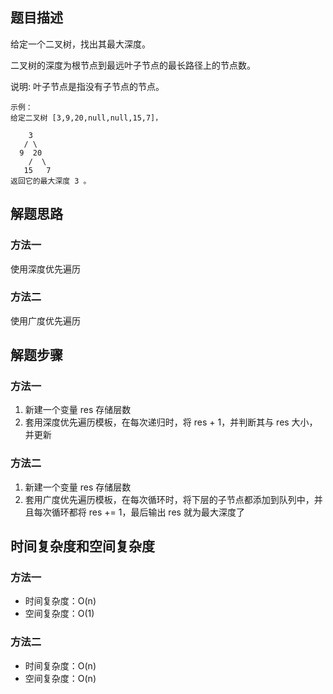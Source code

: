 ## 题目描述

给定一个二叉树，找出其最大深度。

二叉树的深度为根节点到最远叶子节点的最长路径上的节点数。

说明: 叶子节点是指没有子节点的节点。
```
示例：
给定二叉树 [3,9,20,null,null,15,7]，

    3
   / \
  9  20
    /  \
   15   7
返回它的最大深度 3 。
```

## 解题思路

### 方法一

使用深度优先遍历

### 方法二

使用广度优先遍历

## 解题步骤

### 方法一

1. 新建一个变量 res 存储层数
2. 套用深度优先遍历模板，在每次递归时，将 res + 1，并判断其与 res 大小，并更新

### 方法二

1. 新建一个变量 res 存储层数
2. 套用广度优先遍历模板，在每次循环时，将下层的子节点都添加到队列中，并且每次循环都将 res += 1，最后输出 res 就为最大深度了

## 时间复杂度和空间复杂度

### 方法一

+ 时间复杂度：O(n)
+ 空间复杂度：O(1)

### 方法二

+ 时间复杂度：O(n)
+ 空间复杂度：O(n)


